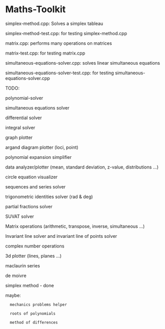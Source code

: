 # Maths-Toolkit
 
 simplex-method.cpp:
 Solves a simplex tableau
 
 simplex-method-test.cpp:
 for testing simplex-method.cpp
 
 
 matrix.cpp:
 performs many operations on matrices
 
 matrix-test.cpp:
 for testing matrix.cpp
 
 
 simultaneous-equations-solver.cpp: 
 solves linear simultaneous equations
 
 simultaneous-equations-solver-test.cpp: 
 for testing simultaneous-equations-solver.cpp





TODO:





polynomial-solver

simultaneous equations solver

differential solver

integral solver

graph plotter

argand diagram plotter (loci, point)  

polynomial expansion simplifier

data analyzer/plotter (mean, standard deviation, z-value, distributions ...)

circle equation visualizer

sequences and series solver

trigonometric identities solver (rad & deg)

partial fractions solver

SUVAT solver

Matrix operations (arithmetic, transpose, inverse, simultaneous ...)

Invariant line solver and invariant line of points solver

complex number operations

3d plotter (lines, planes ...)

maclaurin series

de moivre

simplex method - done



maybe:
  
      mechanics problems helper
  
      roots of polynomials
  
      method of differences
